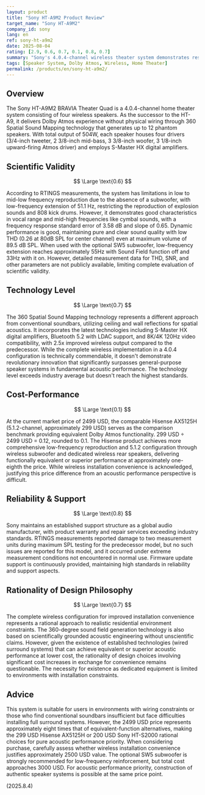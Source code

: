 ```yaml
---
layout: product
title: "Sony HT-A9M2 Product Review"
target_name: "Sony HT-A9M2"
company_id: sony
lang: en
ref: sony-ht-a9m2
date: 2025-08-04
rating: [2.9, 0.6, 0.7, 0.1, 0.8, 0.7]
summary: "Sony's 4.0.4-channel wireless theater system demonstrates respectable technology but faces significant cost-performance challenges compared to equivalent-function alternatives"
tags: [Speaker System, Dolby Atmos, Wireless, Home Theater]
permalink: /products/en/sony-ht-a9m2/
---
```


## Overview

The Sony HT-A9M2 BRAVIA Theater Quad is a 4.0.4-channel home theater system consisting of four wireless speakers. As the successor to the HT-A9, it delivers Dolby Atmos experience without physical wiring through 360 Spatial Sound Mapping technology that generates up to 12 phantom speakers. With total output of 504W, each speaker houses four drivers (3/4-inch tweeter, 2 3/8-inch mid-bass, 3 3/8-inch woofer, 3 1/8-inch upward-firing Atmos driver) and employs S-Master HX digital amplifiers.

## Scientific Validity

$$ \Large \text{0.6} $$

According to RTINGS measurements, the system has limitations in low to mid-low frequency reproduction due to the absence of a subwoofer, with low-frequency extension of 51.1 Hz, restricting the reproduction of explosion sounds and 808 kick drums. However, it demonstrates good characteristics in vocal range and mid-high frequencies like cymbal sounds, with a frequency response standard error of 3.58 dB and slope of 0.65. Dynamic performance is good, maintaining pure and clear sound quality with low THD (0.26 at 80dB SPL for center channel) even at maximum volume of 89.5 dB SPL. When used with the optional SW5 subwoofer, low-frequency extension reaches approximately 55Hz with Sound Field function off and 33Hz with it on. However, detailed measurement data for THD, SNR, and other parameters are not publicly available, limiting complete evaluation of scientific validity.

## Technology Level

$$ \Large \text{0.7} $$

The 360 Spatial Sound Mapping technology represents a different approach from conventional soundbars, utilizing ceiling and wall reflections for spatial acoustics. It incorporates the latest technologies including S-Master HX digital amplifiers, Bluetooth 5.2 with LDAC support, and 8K/4K 120Hz video compatibility, with 2.5x improved wireless output compared to the predecessor. While the complete wireless implementation in a 4.0.4 configuration is technically commendable, it doesn't demonstrate revolutionary innovation that significantly surpasses general-purpose speaker systems in fundamental acoustic performance. The technology level exceeds industry average but doesn't reach the highest standards.

## Cost-Performance

$$ \Large \text{0.1} $$

At the current market price of 2499 USD, the comparable Hisense AX5125H (5.1.2-channel, approximately 299 USD) serves as the comparison benchmark providing equivalent Dolby Atmos functionality. 299 USD ÷ 2499 USD = 0.12, rounded to 0.1. The Hisense product achieves more comprehensive low-frequency reproduction and 5.1.2 configuration through wireless subwoofer and dedicated wireless rear speakers, delivering functionally equivalent or superior performance at approximately one-eighth the price. While wireless installation convenience is acknowledged, justifying this price difference from an acoustic performance perspective is difficult.

## Reliability & Support

$$ \Large \text{0.8} $$

Sony maintains an established support structure as a global audio manufacturer, with product warranty and repair services exceeding industry standards. RTINGS measurements reported damage to two measurement units during maximum SPL testing for the predecessor model, but no such issues are reported for this model, and it occurred under extreme measurement conditions not encountered in normal use. Firmware update support is continuously provided, maintaining high standards in reliability and support aspects.

## Rationality of Design Philosophy

$$ \Large \text{0.7} $$

The complete wireless configuration for improved installation convenience represents a rational approach to realistic residential environment constraints. The 360-degree sound field generation technology is also based on scientifically grounded acoustic engineering without unscientific claims. However, given the existence of established technologies (wired surround systems) that can achieve equivalent or superior acoustic performance at lower cost, the rationality of design choices involving significant cost increases in exchange for convenience remains questionable. The necessity for existence as dedicated equipment is limited to environments with installation constraints.

## Advice

This system is suitable for users in environments with wiring constraints or those who find conventional soundbars insufficient but face difficulties installing full surround systems. However, the 2499 USD price represents approximately eight times that of equivalent-function alternatives, making the 299 USD Hisense AX5125H or 200 USD Sony HT-S2000 rational choices for pure acoustic performance priority. When considering purchase, carefully assess whether wireless installation convenience justifies approximately 2500 USD value. The optional SW5 subwoofer is strongly recommended for low-frequency reinforcement, but total cost approaches 3000 USD. For acoustic performance priority, construction of authentic speaker systems is possible at the same price point.

(2025.8.4)
